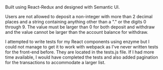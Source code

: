 Built using React-Redux and designed with Semantic UI.

Users are not allowed to deposit a non-integer with more than 2 decimal places and a string containing anything other than a "." or the digits 0 through 9. The value must be larger than 0 for both deposit and withdraw and the value cannot be larger than the account balance for withdraw.

I attempted to write tests for my React components using enzyme but I could not manage to get it to work with webpack as I've never written tests for the front-end before. They are located in the tests.js file. If I had more time available, I would have completed the tests and also added pagination for the transactions to accommodate a larger list. 

